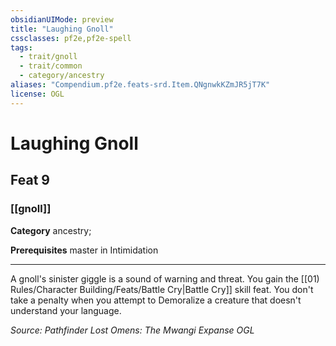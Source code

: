 ```yaml
---
obsidianUIMode: preview
title: "Laughing Gnoll"
cssclasses: pf2e,pf2e-spell
tags:
  - trait/gnoll
  - trait/common
  - category/ancestry
aliases: "Compendium.pf2e.feats-srd.Item.QNgnwkKZmJR5jT7K"
license: OGL
---
```

# Laughing Gnoll
## Feat 9
### [[gnoll]]

**Category** ancestry; 



**Prerequisites** master in Intimidation
* * *
A gnoll's sinister giggle is a sound of warning and threat. You gain the [[01) Rules/Character Building/Feats/Battle Cry|Battle Cry]] skill feat. You don't take a penalty when you attempt to Demoralize a creature that doesn't understand your language.

*Source: Pathfinder Lost Omens: The Mwangi Expanse*
*OGL*